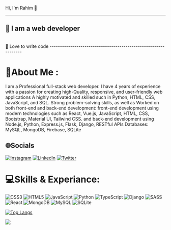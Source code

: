 Hi, I'm Rahim 👋

----------------------------------------------------------------
## 👑 I am a web developer
<br>
📝 Love to write code
----------------------------------------------------------------

# 💫About Me :

I am a Professional full-stack web developer. I have 4 years of experience with a passion for creating high-Quality, 
responsive, and user-friendly web applications A highly motivated and skilled such in Python, HTML, CSS, JavaScript, and SQL. Strong problem-solving skills, 
as well as Worked on both front-end and back-end development: front-end development using modern technologies such as  React, Vue.js, JavaScript, HTML, CSS,
Bootstrap, Material UI, Tailwind CSS. and back-end development using Node.js, Python, Express.js, Flask, Django, RESTful APIs Databases: MySQL, MongoDB, Firebase, SQLite

## 🌐Socials
[![Instagram](https://img.shields.io/badge/Instagram-%23E4405F.svg?logo=Instagram&logoColor=white)](https://instagram.com/Rahial406) [![LinkedIn](https://img.shields.io/badge/LinkedIn-%230077B5.svg?logo=linkedin&logoColor=white)](https://linkedin.com/in/rahial-alamin-5a1059268) [![Twitter](https://img.shields.io/badge/Twitter-%231DA1F2.svg?logo=Twitter&logoColor=white)](https://twitter.com/Rahial406) 

# 💻Skills & Experiance:
![CSS3](https://img.shields.io/badge/css3-%231572B6.svg?style=for-the-badge&logo=css3&logoColor=white) ![HTML5](https://img.shields.io/badge/html5-%23E34F26.svg?style=for-the-badge&logo=html5&logoColor=white) ![JavaScript](https://img.shields.io/badge/javascript-%23323330.svg?style=for-the-badge&logo=javascript&logoColor=%23F7DF1E) ![Python](https://img.shields.io/badge/python-3670A0?style=for-the-badge&logo=python&logoColor=ffdd54) ![TypeScript](https://img.shields.io/badge/typescript-%23007ACC.svg?style=for-the-badge&logo=typescript&logoColor=white) ![Django](https://img.shields.io/badge/django-%23092E20.svg?style=for-the-badge&logo=django&logoColor=white) ![SASS](https://img.shields.io/badge/SASS-hotpink.svg?style=for-the-badge&logo=SASS&logoColor=white) ![React](https://img.shields.io/badge/react-%2320232a.svg?style=for-the-badge&logo=react&logoColor=%2361DAFB) ![MongoDB](https://img.shields.io/badge/MongoDB-%234ea94b.svg?style=for-the-badge&logo=mongodb&logoColor=white) ![MySQL](https://img.shields.io/badge/mysql-%2300f.svg?style=for-the-badge&logo=mysql&logoColor=white) ![SQLite](https://img.shields.io/badge/sqlite-%2307405e.svg?style=for-the-badge&logo=sqlite&logoColor=white)

[![Top Langs](https://github-readme-stats.vercel.app/api/top-langs/?username=anuraghazra&hide_progress=true)](https://github.com/anuraghazra/github-readme-stats)

[![](https://visitcount.itsvg.in/api?id=alal&icon=1&color=0)](https://visitcount.itsvg.in)

